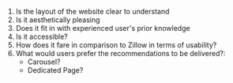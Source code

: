 1. Is the layout of the website clear to understand
2. Is it aesthetically pleasing
3. Does it fit in with experienced user's prior knowledge
4. Is it accessible?
5. How does it fare in comparison to Zillow in terms of usability?
6. What would users prefer the recommendations to be delivered?:
	- Carousel?
	- Dedicated Page?






